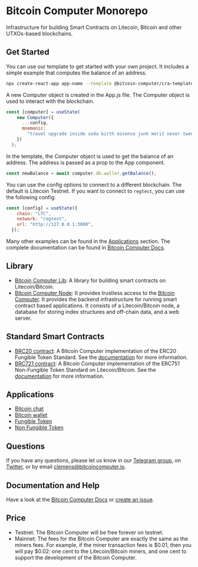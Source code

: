 # Bitcoin Computer Monorepo

Infrastructure for building Smart Contracts on Litecoin, Bitcoin and other UTXOs-based blockchains.

## Get Started
You can use our template to get started with your own project. It includes a simple example that computes the balance of an address.

```bash
npx create-react-app app-name --template @bitcoin-computer/cra-template
```

A new Computer object is created in the App.js file. The Computer object is used to interact with the blockchain.

```javascript
const [computer] = useState(
    new Computer({
      ...config,
      mnemonic:
        "travel upgrade inside soda birth essence junk merit never twenty system opinion",
    })
  );
```

In the template, the Computer object is used to get the balance of an address. The address is passed as a prop to the App component.

```javascript
const newBalance = await computer.db.wallet.getBalance();
```

You can use the config options to connect to a different blockchain. The default is Litecoin Testnet. If you want to connect to `regtest`, you can use the following config.

```javascript
const [config] = useState({
    chain: "LTC",
    network: "regtest",
    url: "http://127.0.0.1:3000",
  });
```  

Many other examples can be found in the [Applications](#applications) section. The complete documentation can be found in [Bitcoin Computer Docs](https://bitcoin-computer.gitbook.io/docs/).

## Library

* [Bitcoin Computer Lib](https://github.com/bitcoin-computer/monorepo/tree/main/packages/lib): A library for building smart contracts on Litecoin/Bitcoin.
* [Bitcoin Computer Node](https://github.com/bitcoin-computer/monorepo/tree/main/packages/node): It provides trustless access to the [Bitcoin Computer](https://github.com/bitcoin-computer/monorepo/tree/main/packages/lib). It provides the backend infrastructure for running smart contract based applications. It consists of a Litecoin/Bitcoin node, a database for storing index structures and off-chain data, and a web server.

## Standard Smart Contracts

* [BRC20 contract](https://github.com/bitcoin-computer/monorepo/tree/main/packages/BRC20): A Bitcoin Computer implementation of the ERC20 Fungible Token Standard. See the [documentation](https://docs.bitcoincomputer.io/advanced-examples/fungible-token/) for more information.
* [BRC721 contract](https://github.com/bitcoin-computer/monorepo/tree/main/packages/BRC721): A Bitcoin Computer implementation of the ERC751 Non-Fungible Token Standard on Litecoin/Bitcoin. See the [documentation](https://docs.bitcoincomputer.io/advanced-examples/non-fungible-token/) for more information.


## Applications

* [Bitcoin chat](https://github.com/bitcoin-computer/monorepo/tree/main/packages/chat)
* [Bitcoin wallet](https://github.com/bitcoin-computer/monorepo/tree/main/packages/wallet)
* [Fungible Token](https://github.com/bitcoin-computer/monorepo/tree/main/packages/fungible-token)
* [Non Fungible Token](https://github.com/bitcoin-computer/monorepo/tree/main/packages/non-fungible-token)


## Questions

If you have any questions, please let us know in our <a href="https://t.me/thebitcoincomputer">Telegram group</a>, on <a href="https://twitter.com/TheBitcoinToken">Twitter</a>, or by email clemens@bitcoincomputer.io.

## Documentation and Help

Have a look at the [Bitcoin Computer Docs](https://bitcoin-computer.gitbook.io/docs/) or [create an issue](https://github.com/bitcoin-computer/monorepo/issues).

## Price

* Testnet: The Bitcoin Computer will be free forever on testnet.
* Mainnet: The fees for the Bitcoin Computer are exactly the same as the miners fees. For example, if the miner transaction fees is $0.01, then you will pay $0.02: one cent to the Litecoin/Bitcoin miners, and one cent to support the development of the Bitcoin Computer.
